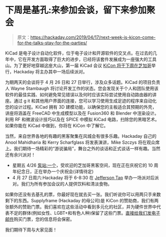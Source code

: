 # 下周是基孔:来参加会谈，留下来参加聚会

> 原文：<https://hackaday.com/2019/04/17/next-week-is-kicon-come-for-the-talks-stay-for-the-parties/>

KiCad 是电子设计自动化软件，位于电子设计和开源软件的交叉点。在过去的几年中，它在开发方面取得了巨大的进步，已经将该套件发展成为一座强大的工具山。为了更好地穿越这座大山，第一届 KiCad 会议 [KiCon 将于下周在芝加哥](https://kicad-kicon.com/)举行，Hackaday 将主办其中一场后续派对。

为期两天的会谈将于 4 月 26 日和 27 日举行，涉及众多话题。KiCad 的项目负责人 Wayne Stambaugh 将讨论开发工作的状态。您会发现关于个人和团队使用该软件的最佳实践、如何避免常见错误以及何时应该实际尝试使用自动路由器的讲座。通过 g it 和其他用户界面的连接，您可以学习使用生成足迹的程序来自动化您的设计过程。KiCad 拥有 3D 建模功能，以确保您的主板适合其预期的外壳，讲座将涵盖在 FreeCAD 中生成模型以及在 Fusion360 和 Blender 中渲染设计。利用 RF 和微波设计技巧以及在 SPICE 中模拟 KiCad 电路，扫除您的黑暗艺术。如果你能在 KiCad 中做到，你将在 KiCon 中了解它。

当然，来自世界各地的有趣的黑客聚集在风城会有很多乐趣。Hackaday 自己的 Anool Mahidharia 和 Kerry Scharfglass 将发表演讲，Mike Szczys 将在观众席上。我们期待一场精彩的“游说骗局”，舞台之外的谈话和正式谈话一样有趣。当然还有余兴派对！

*   星期五 4/26 [泵站:一个](https://pumpingstationone.org/)，受欢迎的芝加哥黑客空间，现在正在庆祝它的 10 周年纪念日，正在举办一个庆祝会(详情待定)
*   4 月 27 日周六:Hackaday 将于 6-8:30 在 [Jefferson Tap](https://jeffersontap.com/) 举办一场派对后派对。我们为所有参加会议的人提供饮料和清淡食物。

如果你还没有去基孔的票，你最好现在就去买一张。我们听说你可以用两只手来数剩下的东西。Supplyframe (Hackaday 的母公司)是 KiCon 的赞助商，我们有两张额外的赞助门票。我们喜欢在这些活动中看到多元化的社区，并为硬件世界中代表不足的群体(例如女性、LGBT+和有色人种)保留了这些门票。[直接给我们发电子邮件](mailto:kicontickets@hackaday.com)购买门票，您的信息将会保密。

我们期待下周与大家见面！